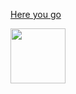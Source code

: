 <!-- [![Alt](https://media.giphy.com/media/StQirtjdSLvhtqRiUE/giphy.gif)](https://npkeerthi.github.io/Neon-Passion-Scroll/ScrollTech/) -->

[Here you go](https://npkeerthi.github.io/Neon-Passion-Scroll/ScrollTech)

<a href="https://npkeerthi.github.io/Neon-Passion-Scroll/ScrollTech"><img width="88" src="https://media.giphy.com/media/StQirtjdSLvhtqRiUE/giphy.gif" ></a>

<!-- [<img src="https://media.giphy.com/media/StQirtjdSLvhtqRiUE/giphy.gif" width="350">](https://npkeerthi.github.io/Neon-Passion-Scroll/ScrollTech) -->

